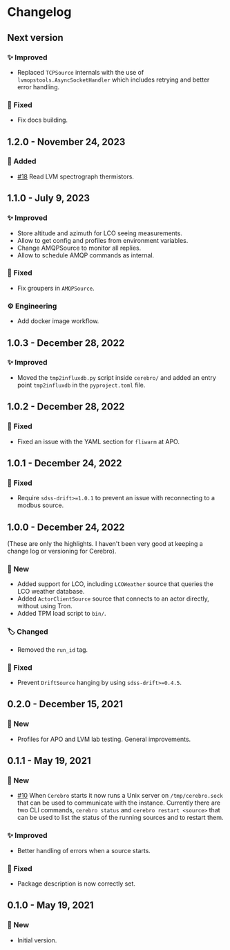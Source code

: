 # Changelog

## Next version

### ✨ Improved

* Replaced `TCPSource` internals with the use of `lvmopstools.AsyncSocketHandler` which includes retrying and better error handling.

### 🔧 Fixed

* Fix docs building.


## 1.2.0 - November 24, 2023

### 🚀 Added

* [#18](https://github.com/sdss/cerebro/pull/18) Read LVM spectrograph thermistors.


## 1.1.0 - July 9, 2023

### ✨ Improved

* Store altitude and azimuth for LCO seeing measurements.
* Allow to get config and profiles from environment variables.
* Change AMQPSource to monitor all replies.
* Allow to schedule AMQP commands as internal.

### 🔧 Fixed

* Fix groupers in `AMQPSource`.

### ⚙️ Engineering

* Add docker image workflow.


## 1.0.3 - December 28, 2022

### ✨ Improved

* Moved the `tmp2influxdb.py` script inside `cerebro/` and added an entry point `tmp2influxdb` in the `pyproject.toml` file.


## 1.0.2 - December 28, 2022

### 🔧 Fixed

* Fixed an issue with the YAML section for `fliwarm` at APO.


## 1.0.1 - December 24, 2022

### 🔧 Fixed

* Require `sdss-drift>=1.0.1` to prevent an issue with reconnecting to a modbus source.


## 1.0.0 - December 24, 2022

(These are only the highlights. I haven't been very good at keeping a change log or versioning for Cerebro).

### 🚀 New

* Added support for LCO, including `LCOWeather` source that queries the LCO weather database.
* Added `ActorClientSource` source that connects to an actor directly, without using Tron.
* Added TPM load script to `bin/`.

### 🏷️ Changed

* Removed the `run_id` tag.

### 🔧 Fixed

* Prevent `DriftSource` hanging by using `sdss-drift>=0.4.5`.


## 0.2.0 - December 15, 2021

### 🚀 New

* Profiles for APO and LVM lab testing. General improvements.


## 0.1.1 - May 19, 2021

### 🚀 New

* [#10](https://github.com/sdss/cerebro/issues/10) When `Cerebro` starts it now runs a Unix server on `/tmp/cerebro.sock` that can be used to communicate with the instance. Currently there are two CLI commands, `cerebro status` and `cerebro restart <source>` that can be used to list the status of the running sources and to restart them.

### ✨ Improved

* Better handling of errors when a source starts.

### 🔧 Fixed

* Package description is now correctly set.


## 0.1.0 - May 19, 2021

### 🚀 New

* Initial version.
